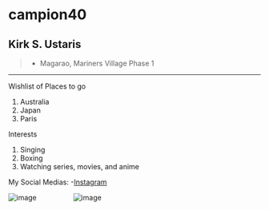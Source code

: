 # campion40
## Kirk S. Ustaris
>- Magarao, Mariners Village Phase 1
---
Wishlist of Places to go
1. Australia
2. Japan
3. Paris

Interests
1. Singing
2. Boxing
3. Watching series, movies, and anime

My Social Medias:
-[Instagram](https://www.instagram.com/ustariskirk/?hl=en)

 ![image](https://lh3.googleusercontent.com/a/ACg8ocJlYKlWrbFr796Ljwl14VttwvxsQ2zAQk5fJW6pU3DK1JhJDww=s288-c-no)             ⠀       ⠀⠀⠀⠀⠀
![image](https://github.com/user-attachments/assets/b6010f55-8479-4eb4-b208-658bd5c1763e)

